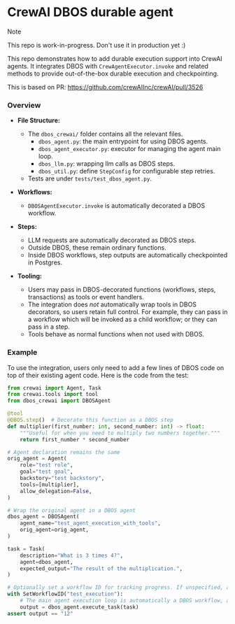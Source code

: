 # CrewAI DBOS durable agent

> [!NOTE]
> This repo is work-in-progress. Don't use it in production yet :)

This repo demonstrates how to add durable execution support into CrewAI agents.
It integrates DBOS with `CrewAgentExecutor.invoke` and related methods to provide out-of-the-box durable execution and checkpointing.

This is based on PR: https://github.com/crewAIInc/crewAI/pull/3526


### Overview

* **File Structure:**
  * The `dbos_crewai/` folder contains all the relevant files.
    * `dbos_agent.py`: the main entrypoint for using DBOS agents.
    * `dbos_agent_executor.py`: executor for managing the agent main loop.
    * `dbos_llm.py`: wrapping llm calls as DBOS steps.
    * `dbos_util.py`: define `StepConfig` for configurable step retries.
  * Tests are under `tests/test_dbos_agent.py`.

* **Workflows:**

  * `DBOSAgentExecutor.invoke` is automatically decorated a DBOS workflow.

* **Steps:**

  * LLM requests are automatically decorated as DBOS steps.
  * Outside DBOS, these remain ordinary functions.
  * Inside DBOS workflows, step outputs are automatically checkpointed in Postgres.

* **Tooling:**

  * Users may pass in DBOS-decorated functions (workflows, steps, transactions) as tools or event handlers.
  * The integration does *not* automatically wrap tools in DBOS decorators, so users retain full control. For example, they can pass in a workflow which will be invoked as a child workflow; or they can pass in a step.
  * Tools behave as normal functions when not used with DBOS.

### Example

To use the integration, users only need to add a few lines of DBOS code on top of their existing agent code. Here is the code from the test:

```python
from crewai import Agent, Task
from crewai.tools import tool
from dbos_crewai import DBOSAgent

@tool
@DBOS.step()  # Decorate this function as a DBOS step
def multiplier(first_number: int, second_number: int) -> float:
    """Useful for when you need to multiply two numbers together."""
    return first_number * second_number

# Agent declaration remains the same
orig_agent = Agent(
    role="test role",
    goal="test goal",
    backstory="test backstory",
    tools=[multiplier],
    allow_delegation=False,
)

# Wrap the original agent in a DBOS agent
dbos_agent = DBOSAgent(
    agent_name="test_agent_execution_with_tools",
    orig_agent=orig_agent,
)

task = Task(
    description="What is 3 times 4?",
    agent=dbos_agent,
    expected_output="The result of the multiplication.",
)

# Optionally set a workflow ID for tracking progress. If unspecified, a UUID will be generated as the ID.
with SetWorkflowID("test_execution"):
    # The main agent execution loop is automatically a DBOS workflow, and the LLM calls are DBOS steps. Tools that are annotated with DBOS.step() are also DBOS steps.
    output = dbos_agent.execute_task(task)
assert output == "12"
```
